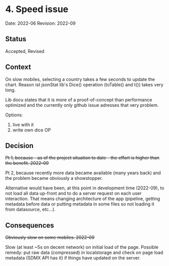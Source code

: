 # 4. Speed issue

Date: 2022-06
Revision: 2022-09

## Status

Accepted, Revised

## Context

On slow mobiles, selecting a country takes a few seconds to update the chart.
Reason ist jsonStat lib's Dice() operation (toTable() and t()) takes very long.

Lib docu states that it is more of a proof-of-concept than performance optimized and the currently only github issue adresses that very problem.

Options:

1. live with it
2. write own dice OP

## Decision

~~Pt 1, because - as of the project situation to date - the effort is higher than the benefit. 2022-09~~

Pt 2, because recently more data became available (many years back) and the problem became obviously a showstopper.

Alternative would have been, at this point in development time (2022-09), to not load all data up-front and to do a server request on each user interaction. That means changing architecture of the app (pipeline, getting metadata before data or putting metadata in some files so not loading it from datasource, etc...).

## Consequences

~~Obviously slow on some mobiles.  2022-09~~

Slow (at least ~5s on decent network) on initial load of the page.
Possible remedy: put raw data (compressed) in localstorage and check on page load metadata (SDMX API has it) if things have updated on the server.
